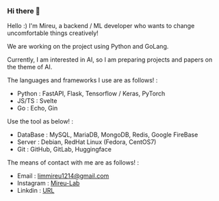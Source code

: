 ### Hi there 👋

Hello :) I'm Mireu, a backend / ML developer who wants to change uncomfortable things creatively!

We are working on the project using Python and GoLang.

Currently, I am interested in AI, so I am preparing projects and papers on the theme of AI.




The languages and frameworks I use are as follows! : 

- Python : FastAPI, Flask, Tensorflow / Keras, PyTorch
- JS/TS : Svelte
- Go : Echo, Gin





Use the tool as below! : 

- DataBase : MySQL, MariaDB, MongoDB, Redis, Google FireBase
- Server : Debian, RedHat Linux (Fedora, CentOS7)
- Git : GitHub, GitLab, Huggingface




The means of contact with me are as follows! :
- Email : [limmireu1214@gmail.com](limmireu1214@gmail.com)
- Instagram : [Mireu-Lab](https://www.instagram.com/mireu_lab/)
- Linkdin : [URL](linkedin.com/in/mireu-lim-528064256)

